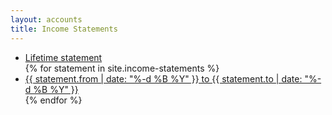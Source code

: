 ```yaml
---
layout: accounts
title: Income Statements
---
```


<ul>
  <li><a href="{{ site.url }}/accounts/summary-of-accounts.html">Lifetime statement</a></li>
  {% for statement in site.income-statements %}
    <li><a href="{{ statement.url }}">{{ statement.from | date: "%-d %B %Y" }} to {{ statement.to | date: "%-d %B %Y" }}</a></li>
  {% endfor %}
</ul>
